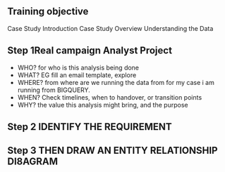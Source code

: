 ## Training objective
Case Study Introduction
Case Study Overview
Understanding the Data

## Step 1Real campaign Analyst Project
- WHO?  for who is this analysis being done
- WHAT? EG fill an email template, explore
- WHERE? from where are we running the data from for my case i am running from BIGQUERY.
- WHEN? Check timelines, when to handover, or transition points
- WHY? the value this analysis might bring, and the purpose

## Step 2 IDENTIFY THE REQUIREMENT
## Step 3 THEN DRAW AN ENTITY RELATIONSHIP DI8AGRAM
